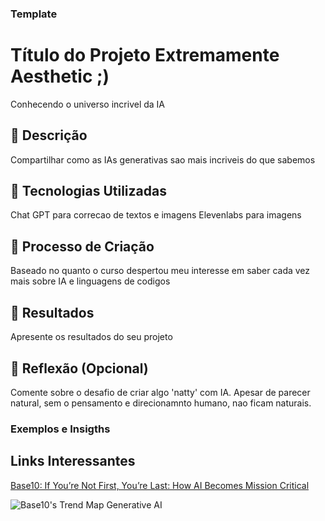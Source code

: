 ### Template

# Título do Projeto Extremamente Aesthetic ;)
Conhecendo o universo incrivel da IA

## 📒 Descrição
Compartilhar como as IAs generativas sao mais incriveis do que sabemos

## 🤖 Tecnologias Utilizadas
Chat GPT para correcao de textos e imagens
Elevenlabs para imagens

## 🧐 Processo de Criação
Baseado no quanto o curso despertou meu interesse em saber cada vez mais sobre IA e linguagens de codigos

## 🚀 Resultados
Apresente os resultados do seu projeto

## 💭 Reflexão (Opcional)
Comente sobre o desafio de criar algo 'natty' com IA.
Apesar de parecer natural, sem o pensamento e direcionamnto humano, nao ficam naturais.

### Exemplos e Insigths


## Links Interessantes

[Base10: If You’re Not First, You’re Last: How AI Becomes Mission Critical](https://base10.vc/post/generative-ai-mission-critical/)

![Base10's Trend Map Generative AI](https://github.com/digitalinnovationone/lab-natty-or-not/assets/730492/f4df26e8-f8f7-4419-8252-c69d73ea930c)
 
